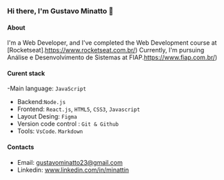 ### Hi there, I'm Gustavo Minatto 👋

#### About
I'm a Web Developer, and I've completed the Web Development course at [Rocketseat].https://www.rocketseat.com.br/)
 Currently, I'm pursuing Análise e Desenvolvimento de Sistemas at FIAP.https://www.fiap.com.br/)

#### Curent stack
-Main language: `JavaScript`
- Backend:`Node.js`
- Frontend: `React.js`, `HTML5`, `CSS3`, `Javascript`
- Layout Desing: `Figma`
- Version code control : `Git & Github`
- Tools: `VsCode`. `Markdown`

#### Contacts
- Email: gustavominatto23@gmail.com 
- Linkedin: www.linkedin.com/in/minattin
